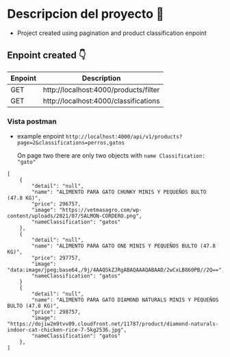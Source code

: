 # Descripcion del proyecto :sparkling_heart:	

- Project created using pagination and product classification enpoint

## Enpoint created :point_down:	
| Enpoint | Description |
| --- | --- |
| GET  | http://localhost:4000/products/filter |
| GET  | http://localhost:4000/classifications |

### Vista postman
- example enpoint `http://localhost:4000/api/v1/products?page=2&classifications=perros,gatos`

  On page two there are only two objects with `name Classification: "gato"`
```
[
    {
        "detail": "null",
        "name": "ALIMENTO PARA GATO CHUNKY MINIS Y PEQUEÑOS BULTO (47.8 KG)",
        "price": 296757,
        "image": "https://vetmasagro.com/wp-content/uploads/2021/07/SALMON-CORDERO.png",
        "nameClassification": "gatos"
    },
    {
        "detail": "null",
        "name": "ALIMENTO PARA GATO ONE MINIS Y PEQUEÑOS BULTO (47.8 KG)",
        "price": 297757,
        "image": "data:image/jpeg;base64,/9j/4AAQSkZJRgABAQAAAQABAAD/2wCxLB860PB//2Q==",
        "nameClassification": "gatos"
    }
    {
        "detail": "null",
        "name": "ALIMENTO PARA GATO DIAMOND NATURALS MINIS Y PEQUEÑOS BULTO (47.8 KG)",
        "price": 298757,
        "image": "https://dojiw2m9tvv09.cloudfront.net/11787/product/diamond-naturals-indoor-cat-chicken-rice-7-5kg2536.jpg",
        "nameClassification": "gatos"
    },
]
```
